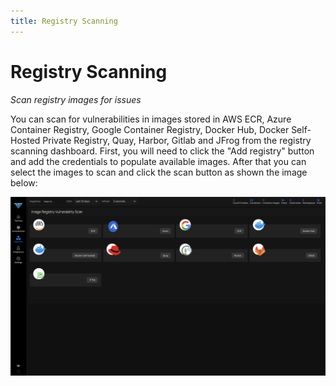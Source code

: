 ```yaml
---
title: Registry Scanning
---
```


# Registry Scanning

*Scan registry images for issues*

You can scan for vulnerabilities in images stored in AWS ECR, Azure Container Registry, Google Container Registry, Docker Hub, Docker Self-Hosted Private Registry, Quay, Harbor, Gitlab and JFrog from the registry scanning dashboard. First, you will need to click the "Add registry" button and add the credentials to populate available images. After that you can select the images to scan and click the scan button as shown the image below:

![Registry Scanning](../img/DF_RegistryScanning.png)
